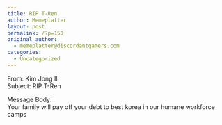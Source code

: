 ```yaml
---
title: RIP T-Ren
author: Memeplatter
layout: post
permalink: /?p=150
original_author:
  - memeplatter@discordantgamers.com
categories:
  - Uncategorized
---
```

From: Kim Jong Ill  
Subject: RIP T-Ren

Message Body:  
Your family will pay off your debt to best korea in our humane workforce camps